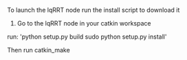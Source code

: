 To launch the lqRRT node run the install script to download it 
1. Go to the lqRRT node in your catkin workspace

run: 
'python setup.py build
sudo python setup.py install'

Then run catkin_make